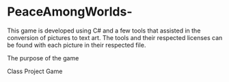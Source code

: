 # PeaceAmongWorlds-

This game is developed using C# and a few tools that assisted in the conversion of pictures to text art. The tools and their respected licenses can be found with each picture in their respected file. 

The purpose of the game 

Class Project Game
